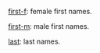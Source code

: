 [first-f](https://raw.githubusercontent.com/ReneNyffenegger/wordlists.ch/master/data/names/first-f): female first names.

[first-m](https://raw.githubusercontent.com/ReneNyffenegger/wordlists.ch/master/data/names/first-m): male first names.

[last](https://raw.githubusercontent.com/ReneNyffenegger/wordlists.ch/master/data/names/last): last names.
